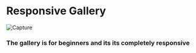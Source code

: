 <h1 align="left">Responsive Gallery</h1>

![Capture](https://user-images.githubusercontent.com/78317220/194286165-5ea1ca5b-caee-4f69-90ff-7404b6839f14.PNG)

<h3 align="left"> The gallery is for beginners and its its completely responsive</h3>


